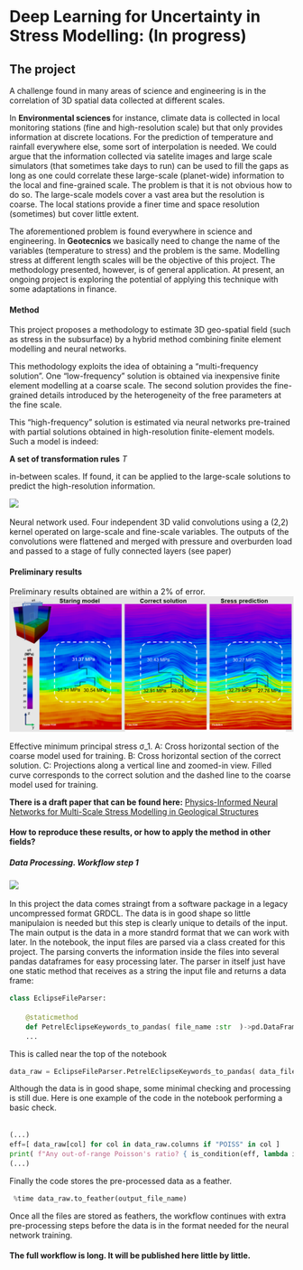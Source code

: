 # Deep Learning for Uncertainty in Stress Modelling: (In progress)

## The project 
A challenge found in many areas of science and engineering is in the correlation of 3D spatial data collected 
at different scales. 

In <b> Environmental sciences </b> for instance, climate data is collected in local monitoring stations 
(fine and high-resolution scale) but that only provides information at discrete locations. For the prediction of temperature 
and rainfall everywhere else, some sort of interpolation is needed. We could argue that the information collected 
via satelite images and large scale simulators (that sometimes take days to run) can be used to fill the gaps as long as 
one could correlate these large-scale (planet-wide) information to the local and fine-grained scale. The problem is that 
it is not obvious how to do so. The large-scale models cover a vast area but the resolution is coarse. The local stations provide 
a finer time and space resolution (sometimes) but cover little extent. 

The aforementioned problem is found everywhere in science and engineering. In  <b> Geotecnics </b> we basically need to 
change the name of the variables (temperature to stress) and the problem is the same. Modelling stress at different 
length scales will be the objective of this project. The methodology presented, however, is of general application. At present, 
an ongoing project is exploring the potential of applying this technique with some adaptations in finance. 

#### Method  

This project proposes a methodology to estimate 3D geo-spatial field (such as stress in the subsurface) by a hybrid 
method combining finite element modelling and neural networks. 

This methodology exploits the idea of obtaining a “multi-frequency solution”. 
One “low-frequency” solution is obtained via inexpensive finite element modelling at a coarse scale. 
The second solution provides the fine-grained details introduced by the heterogeneity of the free 
parameters at the fine scale. 
 
This “high-frequency” solution is estimated via neural networks pre-trained with partial 
solutions obtained in high-resolution finite-element models. Such a model is indeed: 

<b>A set of transformation rules</b><i> T </i> 

in-between scales. If found, it can be applied to the large-scale solutions to predict the high-resolution 
information. 

![](/images/transformation_rules.png)
<p>Neural network used. Four independent 3D valid convolutions using a (2,2) kernel  
operated on large-scale and fine-scale variables.  The outputs of the 
convolutions were flattened and merged with  pressure and overburden load and passed 
to a stage of  fully connected layers (see paper)</p>

#### Preliminary results 
Preliminary results obtained are within  a 2% of error. 
![](FrontPage2.png)
<p>Effective minimum principal stress σ_1. A: Cross horizontal section of the coarse 
model used for training. B: Cross horizontal section of the correct solution. 
C: Projections along a vertical line and zoomed-in view. Filled curve corresponds 
to the correct solution and the dashed line to the coarse model used for training. 
</p>

<b>There is a draft paper that can be found here:</b> 
 <a href="https://drive.google.com/file/d/1vew6OoRC5vxERwdCl27J2xvy-yxNpib0/view?usp=sharing">
Physics-Informed Neural Networks for Multi-Scale Stress Modelling in Geological Structures
</a>
 

#### How to reproduce these results, or how to apply the method in other fields?

##### Data Processing. Workflow step 1
![](/images/raw_data_step1.PNG)

In this project the data comes straingt from a software package in a legacy uncompressed format GRDCL. The data is in good shape so little manipulaion 
is needed but this step is clearly unique to details of the input. The main output is the data in a more standrd format that we can work with later. 
In the notebook, the input files are parsed via a class created for this project. The parsing converts the information inside the files into several pandas dataframes for easy processing later. The parser in itself just have one static method that receives as a string the input file and returns a data frame:

```python
class EclipseFileParser:
    
    @staticmethod 
    def PetrelEclipseKeywords_to_pandas( file_name :str  )->pd.DataFrame:
    ...
```

This is called near the top of the notebook 

```python
data_raw = EclipseFileParser.PetrelEclipseKeywords_to_pandas( data_file );
```

Although the data is in good shape, some minimal checking and processing is still due. 
Here is one example of the code in the notebook performing a basic check. 

```python

(...)
eff=[ data_raw[col] for col in data_raw.columns if "POISS" in col ]
print( f"Any out-of-range Poisson's ratio? { is_condition(eff, lambda item: any(item <0.1) or any(item >0.5)  ) } ")
(...)

```
Finally the code stores the pre-processed data as a feather.
```python
 %time data_raw.to_feather(output_file_name)
```

Once all the files are stored as feathers, the workflow continues with extra pre-processing steps before the data 
is in the format needed for the neural network training. 

#### The full workflow is long. It will be published here little by little. 
